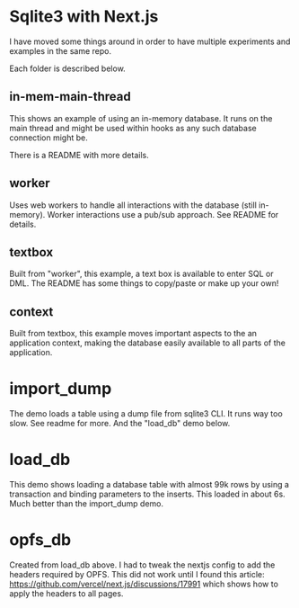 # Sqlite3 with Next.js

I have moved some things around in order to have multiple 
experiments and examples in the same repo.

Each folder is described below.

## in-mem-main-thread

This shows an example of using an in-memory database. 
It runs on the main thread and might be used within hooks
as any such database connection might be.

There is a README with more details.

## worker

Uses web workers to handle all interactions with the database 
(still in-memory). Worker interactions use a pub/sub approach.
See README for details.

## textbox

Built from "worker", this example, a text box is available to enter SQL or DML.
The README has some things to copy/paste or make up your own!

## context

Built from textbox, this example moves important aspects to the
an application context, making the database easily available to 
all parts of the application.

# import_dump

The demo loads a table using a dump file from sqlite3 CLI.
It runs way too slow. See readme for more. And the "load_db"
demo below.

# load_db

This demo shows loading a database table with almost 99k rows 
by using a transaction and binding parameters to the inserts.
This loaded in about 6s. Much better than the import_dump demo.

# opfs_db

Created from load_db above. I had to tweak the nextjs config
to add the headers required by OPFS. 
This did not work until I found this article:
https://github.com/vercel/next.js/discussions/17991
which shows how to apply the headers to all pages.

